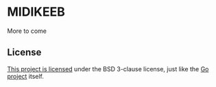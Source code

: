 # MIDIKEEB

More to come


## License

[This project is licensed](./LICENSE) under the BSD 3-clause license, just like the [Go project](https://golang.org/LICENSE) itself.